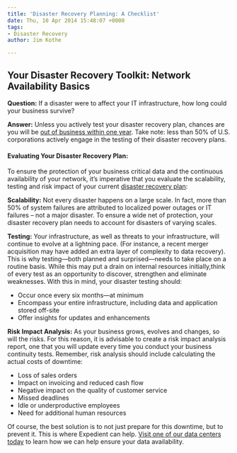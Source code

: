 ```yaml
---
title: 'Disaster Recovery Planning: A Checklist'
date: Thu, 10 Apr 2014 15:48:07 +0000
tags:
- Disaster Recovery
author: Jim Kothe

---
```

## Your Disaster Recovery Toolkit: Network Availability Basics

**Question:** If a disaster were to affect your IT infrastructure, how long could your business survive? 

**Answer:** Unless you actively test your disaster recovery plan, chances are you will be [out of business within one year](https://www.expedient.com/how-much-does-downtime-really-cost/ "How Much Does Downtime Really Cost?"). Take note: less than 50% of U.S. corporations actively engage in the testing of their disaster recovery plans.

#### Evaluating Your Disaster Recovery Plan:

To ensure the protection of your business critical data and the continuous availability of your network, it’s imperative that you evaluate the scalability, testing and risk impact of your current [disaster recovery plan](/managed-services/disaster-recovery/ "Disaster Recovery as a Service"): 

**Scalability:** Not every disaster happens on a large scale. In fact, more than 50% of system failures are attributed to localized power outages or IT failures – not a major disaster. To ensure a wide net of protection, your disaster recovery plan needs to account for disasters of varying scales. 

**Testing:** Your infrastructure, as well as threats to your infrastructure, will continue to evolve at a lightning pace. (For instance, a recent merger acquisition may have added an extra layer of complexity to data recovery). This is why testing—both planned and surprised—needs to take place on a routine basis. While this may put a drain on internal resources initially,think of every test as an opportunity to discover, strengthen and eliminate weaknesses. With this in mind, your disaster testing should:

* Occur once every six months—at minimum
* Encompass your entire infrastructure, including data and application stored off-site
* Offer insights for updates and enhancements

**Risk Impact Analysis:** As your business grows, evolves and changes, so will the risks. For this reason, it is advisable to create a risk impact analysis report, one that you will update every time you conduct your business continuity tests. Remember, risk analysis should include calculating the actual costs of downtime:

* Loss of sales orders
* Impact on invoicing and reduced cash flow
* Negative impact on the quality of customer service
* Missed deadlines
* Idle or underproductive employees
* Need for additional human resources

Of course, the best solution is to not just prepare for this downtime, but to prevent it. This is where Expedient can help. [Visit one of our data centers today](https://www.expedient.com/the-data-centers/schedule-a-tour/ "Schedule A Data Center Tour") to learn how we can help ensure your data availability.